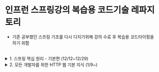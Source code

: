 # 인프런 스프링강의 복습용 코드기술 레파지토리
- 기존 공부했던 스프링 기초를 다시 다지기위해 강의 수료 후 복습용 코드타이핑을 하기 위함<br><br>

<details>
<summary>1. 스프링 핵심 원리 - 기본편 (12/12~12/29)</summary>
   
   1) 객체 지향 설계와 스프링 (12/12)
      - 스프링에 대한 기본 개념과 스프링에서의 자바 SOLID 중요성
   2) 스프링 핵심 원리 이해1 - 예제 만들기 (12/13)
      - 프로젝트 셋팅
      - 스프링을 사용하지 않은 기본자바만을 이용한 코드 구현
      - 기본 Junit 테스트 작성
   3) 스프링 핵심 원리 이해2 - 객체 지향 원리 적용 (12/15)
      - 일전 순수 자바로 구현한 코드에서 할인정책이 바뀌었다고 예를 들때 FixDiscountPolicy를 RateDiscountPolicy로 바꾸어줄 때<br>클라이언트(OrderServiceImpl)의 소스도 바꾸어주어야 하는 문제 발생. OCP, DIP 위반.<br>구현 객체를 대신 생성하고 주입해줄수 있는 방법이 필요함.
      - 위와 같은 문제로 구현 객체를 생성하고 연결하는 책임을 가진 별도의 클래스를 만듬 = AppConfig
      	- 각자의 구현체에서는 관여하지 않고 AppConfig에서 생성자 주입을 해줌
      	- 의존관계 주입 또는 의존성 주입이라 함
      - AppConfig 리팩터링
      	- 역할과 구현을 조금 더 명확하게 분리, 중복 제거
   4) 스프링 컨테이너와 스프링 빈 (12/18)
      - 스프링 컨테이너 생성시 빈 정보가 등록되고 DI가 이루어지는 과정 이해
      - 생성된 빈 테스트 (구조 이해)
      - xml으로 빈 설정
   5) 싱글톤 컨테이너 (12/21~22)
      - 싱글톤 패턴에 대한 기본 개념 및 주의점
      - 스프링 웹 애플리케이션과 싱글톤의 관계
      - @Configuration 어노테이션의 역할
      - @Configuration 바이트코드의 조작 원리
   6) 컴포넌트 스캔 (12/22~12/23)
      - @ComponentScan : @Component 애노테이션이 붙은 클래스를 스캔해서 스프링 빈으로 등록함. 일반적으로 스프링부트의 시작 정보인 @SpringBootApplication 안에 @ComponentScan가 들어있음
      - @Autowired : @Component를 사용해서 스프링 컨테이너에 빈을 저장할때 의존관계를 지정해줌
      - @ComponentScan의 스캔 기본 대상 : @Component, @Service, @Repository, @Configuration
      - 중복 빈 생성 : 자동vs자동은 실행시 오류가 발생하나, 자동vs수동은 수동이 우선권을 가지고 오버라이딩 함 (단 스프링부트를 통해 실행하면 오류가 발생함)
   7) 의존관계 자동 주입 (12/23~12/25)
      - 생성자 주입 :생성자 호출 시점에 딱 1번만 호출되는 것이 보장. 불변,필수 의존관계에 주로 사용
      - 수정자 주입 : setter로 필드 값 변경. 선택,변경 가능성이 있는 의존관계에 주로 사용
      - 필드 주입 : 필드에 바로 주입하는 방식. 코드는 간결하나 외부에서 변경이 불가능 함. DI프레임워크가 없으면 무용지물. **사용하지 말자**
      - 일반 메서드 주입 : 한번에 여러 필드 주입을 받을 수 있다. 일반적으로 잘 사용하지 않음
      - @Autowired 사용시 적용할수 있는 옵션
      - Lombok 기초 사용 개념
      - 같은 타입의 빈이 두개가 존재할때 의존성 주입 문제 확인 (이중사용의 경우 주사용 빈에 @Primy를 기본으로 사용하고, 간혹 사용하는 빈에 @Quilifier를 사용하는것이 좋음. p보다 q가 우선권)
      - 조회가 필요한 타입의 빈들을 리스트 또는 Map으로 전부 불러 활용하기
   8) 빈 생명주기 콜백 (12/26)
      - 빈 생성시 초기화 및 소멸 메서드 지정
      - @PostConstruct, @PreDestroy 활용
   9) 빈 스코프 (12/27~12/29)
      - 싱글톤타입과 프로토타입의 빈 스코프
      - 싱글톤타입,프로토타입을 같이 사용했을 때 발생하는 문제점 및 해결 방법
      - request 스코프 만들기 및 프록시모드 활용 방법  

</details>


<details>
<summary>2. 모든 개발자를 위한 HTTP 웹 기본 지식 (1/9~)</summary>
   
   1) 인터넷 네트워크 (1/9)
   2) URI와 웹 브라우저 요청 흐름(1/11)
   3) HTTP 기본(1/12)
   4) HTTP 메서드(1/24)
   5) HTTP 메서드 활용(1/25)
   6) HTTP 상태코드(1/26)
   7) HTTP 헤더 - 일반 헤더 (1/30~1/31)
</details>
